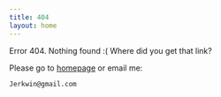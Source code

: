 ```yaml
---
title: 404
layout: home
---
```


Error 404. Nothing found :( Where did you get that link?

Please go to [homepage](/) or email me:

    Jerkwin@gmail.com


